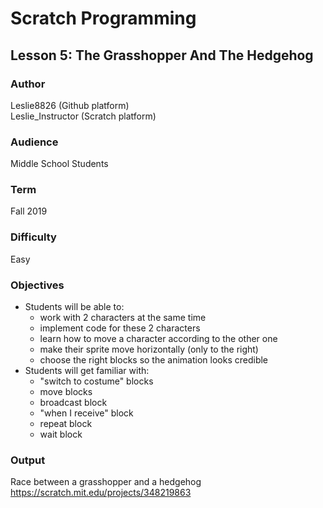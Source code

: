 # Scratch Programming

## Lesson 5: The Grasshopper And The Hedgehog

### Author
Leslie8826 (Github platform) <br>
Leslie_Instructor (Scratch platform)

### Audience 
Middle School Students

### Term
Fall 2019

### Difficulty
Easy

### Objectives 
  - Students will be able to: 
       * work with 2 characters at the same time
       * implement code for these 2 characters
       * learn how to move a character according to the other one
       * make their sprite move horizontally (only to the right)
       * choose the right blocks so the animation looks credible
  - Students will get familiar with:
       * "switch to costume" blocks
       * move blocks
       * broadcast block
       * "when I receive" block
       * repeat block
       * wait block

### Output
Race between a grasshopper and a hedgehog <br>
https://scratch.mit.edu/projects/348219863
